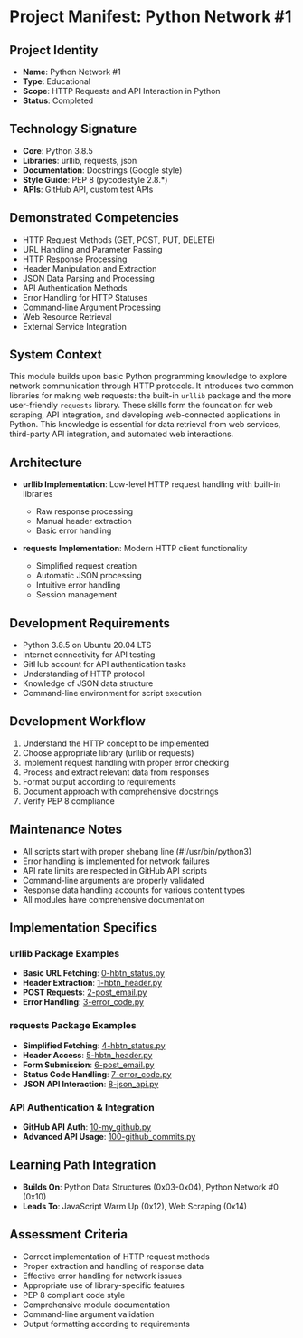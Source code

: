 # Project Manifest: Python Network #1

## Project Identity
- **Name**: Python Network #1
- **Type**: Educational
- **Scope**: HTTP Requests and API Interaction in Python
- **Status**: Completed

## Technology Signature
- **Core**: Python 3.8.5
- **Libraries**: urllib, requests, json
- **Documentation**: Docstrings (Google style)
- **Style Guide**: PEP 8 (pycodestyle 2.8.*)
- **APIs**: GitHub API, custom test APIs

## Demonstrated Competencies
- HTTP Request Methods (GET, POST, PUT, DELETE)
- URL Handling and Parameter Passing
- HTTP Response Processing
- Header Manipulation and Extraction
- JSON Data Parsing and Processing
- API Authentication Methods
- Error Handling for HTTP Statuses
- Command-line Argument Processing
- Web Resource Retrieval
- External Service Integration

## System Context
This module builds upon basic Python programming knowledge to explore network communication through HTTP protocols. It introduces two common libraries for making web requests: the built-in `urllib` package and the more user-friendly `requests` library. These skills form the foundation for web scraping, API integration, and developing web-connected applications in Python. This knowledge is essential for data retrieval from web services, third-party API integration, and automated web interactions.

## Architecture
- **urllib Implementation**: Low-level HTTP request handling with built-in libraries
  - Raw response processing
  - Manual header extraction
  - Basic error handling
  
- **requests Implementation**: Modern HTTP client functionality
  - Simplified request creation
  - Automatic JSON processing
  - Intuitive error handling
  - Session management

## Development Requirements
- Python 3.8.5 on Ubuntu 20.04 LTS
- Internet connectivity for API testing
- GitHub account for API authentication tasks
- Understanding of HTTP protocol
- Knowledge of JSON data structure
- Command-line environment for script execution

## Development Workflow
1. Understand the HTTP concept to be implemented
2. Choose appropriate library (urllib or requests)
3. Implement request handling with proper error checking
4. Process and extract relevant data from responses
5. Format output according to requirements
6. Document approach with comprehensive docstrings
7. Verify PEP 8 compliance

## Maintenance Notes
- All scripts start with proper shebang line (#!/usr/bin/python3)
- Error handling is implemented for network failures
- API rate limits are respected in GitHub API scripts
- Command-line arguments are properly validated
- Response data handling accounts for various content types
- All modules have comprehensive documentation

## Implementation Specifics

### urllib Package Examples
- **Basic URL Fetching**: [0-hbtn_status.py](./0-hbtn_status.py)
- **Header Extraction**: [1-hbtn_header.py](./1-hbtn_header.py)
- **POST Requests**: [2-post_email.py](./2-post_email.py)
- **Error Handling**: [3-error_code.py](./3-error_code.py)

### requests Package Examples
- **Simplified Fetching**: [4-hbtn_status.py](./4-hbtn_status.py)
- **Header Access**: [5-hbtn_header.py](./5-hbtn_header.py)
- **Form Submission**: [6-post_email.py](./6-post_email.py)
- **Status Code Handling**: [7-error_code.py](./7-error_code.py)
- **JSON API Interaction**: [8-json_api.py](./8-json_api.py)

### API Authentication & Integration
- **GitHub API Auth**: [10-my_github.py](./10-my_github.py)
- **Advanced API Usage**: [100-github_commits.py](./100-github_commits.py)

## Learning Path Integration
- **Builds On**: Python Data Structures (0x03-0x04), Python Network #0 (0x10)
- **Leads To**: JavaScript Warm Up (0x12), Web Scraping (0x14)

## Assessment Criteria
- Correct implementation of HTTP request methods
- Proper extraction and handling of response data
- Effective error handling for network issues
- Appropriate use of library-specific features
- PEP 8 compliant code style
- Comprehensive module documentation
- Command-line argument validation
- Output formatting according to requirements